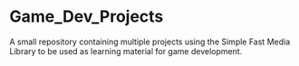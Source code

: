 # Game_Dev_Projects
A small repository containing multiple projects using the Simple Fast Media Library to be used as learning material for game development.
